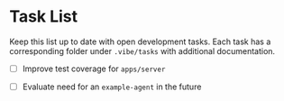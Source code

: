 # Task List

Keep this list up to date with open development tasks. Each task has a
corresponding folder under `.vibe/tasks` with additional documentation.

- [ ] Improve test coverage for `apps/server`
- [ ] Evaluate need for an `example-agent` in the future

